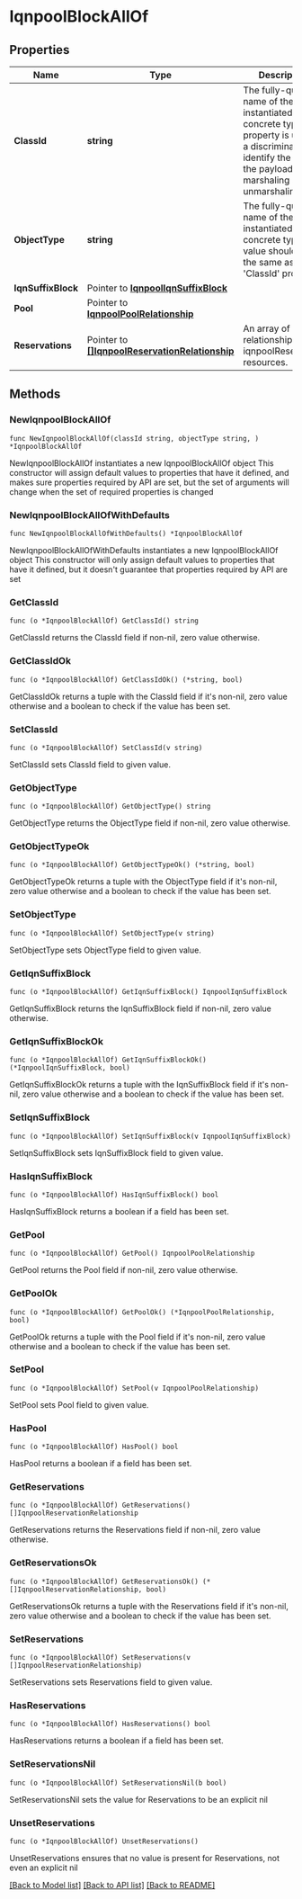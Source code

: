 # IqnpoolBlockAllOf

## Properties

Name | Type | Description | Notes
------------ | ------------- | ------------- | -------------
**ClassId** | **string** | The fully-qualified name of the instantiated, concrete type. This property is used as a discriminator to identify the type of the payload when marshaling and unmarshaling data. | [default to "iqnpool.Block"]
**ObjectType** | **string** | The fully-qualified name of the instantiated, concrete type. The value should be the same as the &#39;ClassId&#39; property. | [default to "iqnpool.Block"]
**IqnSuffixBlock** | Pointer to [**IqnpoolIqnSuffixBlock**](IqnpoolIqnSuffixBlock.md) |  | [optional] 
**Pool** | Pointer to [**IqnpoolPoolRelationship**](IqnpoolPoolRelationship.md) |  | [optional] 
**Reservations** | Pointer to [**[]IqnpoolReservationRelationship**](IqnpoolReservationRelationship.md) | An array of relationships to iqnpoolReservation resources. | [optional] [readonly] 

## Methods

### NewIqnpoolBlockAllOf

`func NewIqnpoolBlockAllOf(classId string, objectType string, ) *IqnpoolBlockAllOf`

NewIqnpoolBlockAllOf instantiates a new IqnpoolBlockAllOf object
This constructor will assign default values to properties that have it defined,
and makes sure properties required by API are set, but the set of arguments
will change when the set of required properties is changed

### NewIqnpoolBlockAllOfWithDefaults

`func NewIqnpoolBlockAllOfWithDefaults() *IqnpoolBlockAllOf`

NewIqnpoolBlockAllOfWithDefaults instantiates a new IqnpoolBlockAllOf object
This constructor will only assign default values to properties that have it defined,
but it doesn't guarantee that properties required by API are set

### GetClassId

`func (o *IqnpoolBlockAllOf) GetClassId() string`

GetClassId returns the ClassId field if non-nil, zero value otherwise.

### GetClassIdOk

`func (o *IqnpoolBlockAllOf) GetClassIdOk() (*string, bool)`

GetClassIdOk returns a tuple with the ClassId field if it's non-nil, zero value otherwise
and a boolean to check if the value has been set.

### SetClassId

`func (o *IqnpoolBlockAllOf) SetClassId(v string)`

SetClassId sets ClassId field to given value.


### GetObjectType

`func (o *IqnpoolBlockAllOf) GetObjectType() string`

GetObjectType returns the ObjectType field if non-nil, zero value otherwise.

### GetObjectTypeOk

`func (o *IqnpoolBlockAllOf) GetObjectTypeOk() (*string, bool)`

GetObjectTypeOk returns a tuple with the ObjectType field if it's non-nil, zero value otherwise
and a boolean to check if the value has been set.

### SetObjectType

`func (o *IqnpoolBlockAllOf) SetObjectType(v string)`

SetObjectType sets ObjectType field to given value.


### GetIqnSuffixBlock

`func (o *IqnpoolBlockAllOf) GetIqnSuffixBlock() IqnpoolIqnSuffixBlock`

GetIqnSuffixBlock returns the IqnSuffixBlock field if non-nil, zero value otherwise.

### GetIqnSuffixBlockOk

`func (o *IqnpoolBlockAllOf) GetIqnSuffixBlockOk() (*IqnpoolIqnSuffixBlock, bool)`

GetIqnSuffixBlockOk returns a tuple with the IqnSuffixBlock field if it's non-nil, zero value otherwise
and a boolean to check if the value has been set.

### SetIqnSuffixBlock

`func (o *IqnpoolBlockAllOf) SetIqnSuffixBlock(v IqnpoolIqnSuffixBlock)`

SetIqnSuffixBlock sets IqnSuffixBlock field to given value.

### HasIqnSuffixBlock

`func (o *IqnpoolBlockAllOf) HasIqnSuffixBlock() bool`

HasIqnSuffixBlock returns a boolean if a field has been set.

### GetPool

`func (o *IqnpoolBlockAllOf) GetPool() IqnpoolPoolRelationship`

GetPool returns the Pool field if non-nil, zero value otherwise.

### GetPoolOk

`func (o *IqnpoolBlockAllOf) GetPoolOk() (*IqnpoolPoolRelationship, bool)`

GetPoolOk returns a tuple with the Pool field if it's non-nil, zero value otherwise
and a boolean to check if the value has been set.

### SetPool

`func (o *IqnpoolBlockAllOf) SetPool(v IqnpoolPoolRelationship)`

SetPool sets Pool field to given value.

### HasPool

`func (o *IqnpoolBlockAllOf) HasPool() bool`

HasPool returns a boolean if a field has been set.

### GetReservations

`func (o *IqnpoolBlockAllOf) GetReservations() []IqnpoolReservationRelationship`

GetReservations returns the Reservations field if non-nil, zero value otherwise.

### GetReservationsOk

`func (o *IqnpoolBlockAllOf) GetReservationsOk() (*[]IqnpoolReservationRelationship, bool)`

GetReservationsOk returns a tuple with the Reservations field if it's non-nil, zero value otherwise
and a boolean to check if the value has been set.

### SetReservations

`func (o *IqnpoolBlockAllOf) SetReservations(v []IqnpoolReservationRelationship)`

SetReservations sets Reservations field to given value.

### HasReservations

`func (o *IqnpoolBlockAllOf) HasReservations() bool`

HasReservations returns a boolean if a field has been set.

### SetReservationsNil

`func (o *IqnpoolBlockAllOf) SetReservationsNil(b bool)`

 SetReservationsNil sets the value for Reservations to be an explicit nil

### UnsetReservations
`func (o *IqnpoolBlockAllOf) UnsetReservations()`

UnsetReservations ensures that no value is present for Reservations, not even an explicit nil

[[Back to Model list]](../README.md#documentation-for-models) [[Back to API list]](../README.md#documentation-for-api-endpoints) [[Back to README]](../README.md)


